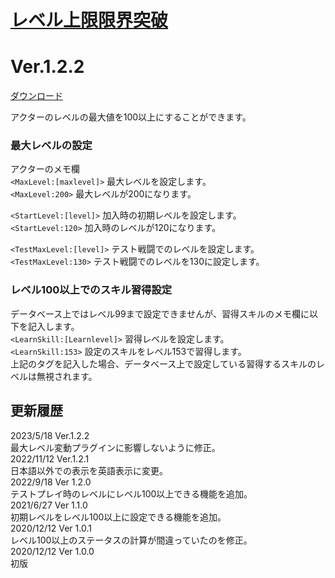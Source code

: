 # [レベル上限限界突破](https://raw.githubusercontent.com/nuun888/MZ/master/NUUN_LevelUnlimited.js)
# Ver.1.2.2  
 [ダウンロード](https://raw.githubusercontent.com/nuun888/MZ/master/NUUN_LevelUnlimited.js)

アクターのレベルの最大値を100以上にすることができます。  

### 最大レベルの設定
アクターのメモ欄  
`<MaxLevel:[maxlevel]>` 最大レベルを設定します。  
`<MaxLevel:200>` 最大レベルが200になります。  

`<StartLevel:[level]>` 加入時の初期レベルを設定します。  
`<StartLevel:120>` 加入時のレベルが120になります。  

`<TestMaxLevel:[level]>` テスト戦闘でのレベルを設定します。  
`<TestMaxLevel:130>` テスト戦闘でのレベルを130に設定します。

### レベル100以上でのスキル習得設定
データベース上ではレベル99まで設定できませんが、習得スキルのメモ欄に以下を記入します。  
`<LearnSkill:[Learnlevel]>` 習得レベルを設定します。  
`<LearnSkill:153>` 設定のスキルをレベル153で習得します。  
上記のタグを記入した場合、データベース上で設定している習得するスキルのレベルは無視されます。  

## 更新履歴
2023/5/18 Ver.1.2.2  
最大レベル変動プラグインに影響しないように修正。  
2022/11/12 Ver.1.2.1  
日本語以外での表示を英語表示に変更。  
2022/9/18 Ver 1.2.0  
テストプレイ時のレベルにレベル100以上できる機能を追加。  
2021/6/27 Ver 1.1.0  
初期レベルをレベル100以上に設定できる機能を追加。  
2020/12/12 Ver 1.0.1  
レベル100以上のステータスの計算が間違っていたのを修正。  
2020/12/12 Ver 1.0.0  
初版  
